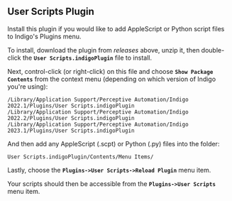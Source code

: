 ## User Scripts Plugin

Install this plugin if you would like to add AppleScript or Python script files to Indigo's Plugins menu.

To install, download the plugin from _releases_ above, unzip it, then double-click the **`User Scripts.indigoPlugin`** 
file to install.

Next, control-click (or right-click) on this file and choose **`Show Package Contents`** from the context menu 
(depending on which version of Indigo you're using):

    /Library/Application Support/Perceptive Automation/Indigo 2022.1/Plugins/User Scripts.indigoPlugin
    /Library/Application Support/Perceptive Automation/Indigo 2022.2/Plugins/User Scripts.indigoPlugin
    /Library/Application Support/Perceptive Automation/Indigo 2023.1/Plugins/User Scripts.indigoPlugin

And then add any AppleScript (.scpt) or Python (.py) files into the folder:

    User Scripts.indigoPlugin/Contents/Menu Items/

Lastly, choose the **`Plugins->User Scripts->Reload Plugin`** menu item.

Your scripts should then be accessible from the **`Plugins->User Scripts`** menu item.
